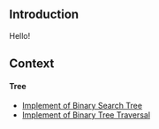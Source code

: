## Introduction

Hello!

## Context

#### Tree

- [Implement of Binary Search Tree](Tree/BST.md)
- [Implement of Binary Tree Traversal](Tree/BTT.md)

